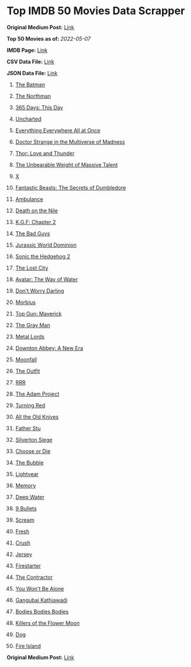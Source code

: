 # Top IMDB 50 Movies Data Scrapper

**Original Medium Post:** [Link](https://medium.com/@nishantsahoo/which-movie-should-i-watch-5c83a3c0f5b1) 

**Top 50 Movies as of:** _2022-05-07_

**IMDB Page:** [Link](http://www.imdb.com/search/title?release_date=2022,2022&title_type=feature)

**CSV Data File:** [Link](/Data/data.csv)

**JSON Data File:** [Link](/Data/data.json)

1. [The Batman](https://www.imdb.com/title/tt1877830/?ref_=adv_li_tt)

2. [The Northman](https://www.imdb.com/title/tt11138512/?ref_=adv_li_tt)

3. [365 Days: This Day](https://www.imdb.com/title/tt12996154/?ref_=adv_li_tt)

4. [Uncharted](https://www.imdb.com/title/tt1464335/?ref_=adv_li_tt)

5. [Everything Everywhere All at Once](https://www.imdb.com/title/tt6710474/?ref_=adv_li_tt)

6. [Doctor Strange in the Multiverse of Madness](https://www.imdb.com/title/tt9419884/?ref_=adv_li_tt)

7. [Thor: Love and Thunder](https://www.imdb.com/title/tt10648342/?ref_=adv_li_tt)

8. [The Unbearable Weight of Massive Talent](https://www.imdb.com/title/tt11291274/?ref_=adv_li_tt)

9. [X](https://www.imdb.com/title/tt13560574/?ref_=adv_li_tt)

10. [Fantastic Beasts: The Secrets of Dumbledore](https://www.imdb.com/title/tt4123432/?ref_=adv_li_tt)

11. [Ambulance](https://www.imdb.com/title/tt4998632/?ref_=adv_li_tt)

12. [Death on the Nile](https://www.imdb.com/title/tt7657566/?ref_=adv_li_tt)

13. [K.G.F: Chapter 2](https://www.imdb.com/title/tt10698680/?ref_=adv_li_tt)

14. [The Bad Guys](https://www.imdb.com/title/tt8115900/?ref_=adv_li_tt)

15. [Jurassic World Dominion](https://www.imdb.com/title/tt8041270/?ref_=adv_li_tt)

16. [Sonic the Hedgehog 2](https://www.imdb.com/title/tt12412888/?ref_=adv_li_tt)

17. [The Lost City](https://www.imdb.com/title/tt13320622/?ref_=adv_li_tt)

18. [Avatar: The Way of Water](https://www.imdb.com/title/tt1630029/?ref_=adv_li_tt)

19. [Don't Worry Darling](https://www.imdb.com/title/tt10731256/?ref_=adv_li_tt)

20. [Morbius](https://www.imdb.com/title/tt5108870/?ref_=adv_li_tt)

21. [Top Gun: Maverick](https://www.imdb.com/title/tt1745960/?ref_=adv_li_tt)

22. [The Gray Man](https://www.imdb.com/title/tt1649418/?ref_=adv_li_tt)

23. [Metal Lords](https://www.imdb.com/title/tt12141112/?ref_=adv_li_tt)

24. [Downton Abbey: A New Era](https://www.imdb.com/title/tt11703710/?ref_=adv_li_tt)

25. [Moonfall](https://www.imdb.com/title/tt5834426/?ref_=adv_li_tt)

26. [The Outfit](https://www.imdb.com/title/tt14114802/?ref_=adv_li_tt)

27. [RRR](https://www.imdb.com/title/tt8178634/?ref_=adv_li_tt)

28. [The Adam Project](https://www.imdb.com/title/tt2463208/?ref_=adv_li_tt)

29. [Turning Red](https://www.imdb.com/title/tt8097030/?ref_=adv_li_tt)

30. [All the Old Knives](https://www.imdb.com/title/tt3706352/?ref_=adv_li_tt)

31. [Father Stu](https://www.imdb.com/title/tt14439896/?ref_=adv_li_tt)

32. [Silverton Siege](https://www.imdb.com/title/tt18563148/?ref_=adv_li_tt)

33. [Choose or Die](https://www.imdb.com/title/tt11514780/?ref_=adv_li_tt)

34. [The Bubble](https://www.imdb.com/title/tt13610562/?ref_=adv_li_tt)

35. [Lightyear](https://www.imdb.com/title/tt10298810/?ref_=adv_li_tt)

36. [Memory](https://www.imdb.com/title/tt11827628/?ref_=adv_li_tt)

37. [Deep Water](https://www.imdb.com/title/tt2180339/?ref_=adv_li_tt)

38. [9 Bullets](https://www.imdb.com/title/tt13680520/?ref_=adv_li_tt)

39. [Scream](https://www.imdb.com/title/tt11245972/?ref_=adv_li_tt)

40. [Fresh](https://www.imdb.com/title/tt13403046/?ref_=adv_li_tt)

41. [Crush](https://www.imdb.com/title/tt15096128/?ref_=adv_li_tt)

42. [Jersey](https://www.imdb.com/title/tt5301942/?ref_=adv_li_tt)

43. [Firestarter](https://www.imdb.com/title/tt1798632/?ref_=adv_li_tt)

44. [The Contractor](https://www.imdb.com/title/tt10323676/?ref_=adv_li_tt)

45. [You Won't Be Alone](https://www.imdb.com/title/tt8296030/?ref_=adv_li_tt)

46. [Gangubai Kathiawadi](https://www.imdb.com/title/tt10083340/?ref_=adv_li_tt)

47. [Bodies Bodies Bodies](https://www.imdb.com/title/tt8110652/?ref_=adv_li_tt)

48. [Killers of the Flower Moon](https://www.imdb.com/title/tt5537002/?ref_=adv_li_tt)

49. [Dog](https://www.imdb.com/title/tt11252248/?ref_=adv_li_tt)

50. [Fire Island](https://www.imdb.com/title/tt15218000/?ref_=adv_li_tt)

**Original Medium Post:** [Link](https://medium.com/@nishantsahoo/which-movie-should-i-watch-5c83a3c0f5b1) 
